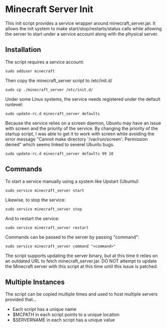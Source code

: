 # Minecraft Server Init

This init script provides a service wrapper around minecraft_server.jar. It
allows the init system to make start/stop/restarts/status calls while allowing 
the server to start under a service account along with the physical server.

## Installation

The script requires a service account: 

	sudo adduser minecraft

Then copy the minecraft_server script to /etc/init.d/

	sudo cp ./minecraft_server /etc/init.d/

Under some Linux systems, the service needs registered under the default
runlevel:

	sudo update-rc.d minecraft_server defaults

Because the service relies on a screen daemon, Ubuntu may have an issue with
screen and the priority of the service. By changing the priority of the startup
script, I was able to get it to work with screen while avoiding the error message
"Cannot make directory '/var/run/screen': Permission denied" which seems linked
to severel Ubuntu bugs.

	sudo update-rc.d minecraft_server defaults 99 10

## Commands

To start a service manually using a system like Upstart (Ubuntu):

	sudo service minecraft_server start

Likewise, to stop the service:

	sudo service minecraft_server stop

And to restart the service: 

	sudo service minecraft_server restart

Commands can be passed to the server by passing "command":

	sudo service minecraft_server command "<command>"

The script supports updating the server binary, but at this time it relies on an 
outdated URL to fetch minecraft_server.jar. DO NOT attempt to update the 
Minecraft server with this script at this time until this issue is patched.

## Multiple Instances

The script can be copied multiple times and used to host multiple servers
provided that...

* Each script has a unique name
* $MCPATH in each script points to a unique location
* $SERVERNAME in each script has a unique value
